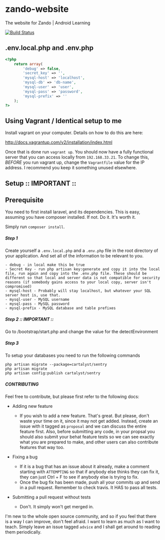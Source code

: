zando-website
=============

The website for Zando | Android Learning

[![Build Status](https://travis-ci.org/alexbowers/zando-website.svg?branch=master)](https://travis-ci.org/alexbowers/zando-website)


## .env.local.php and .env.php

```php
<?php
	return array(
		'debug' => false,
		'secret_key' => '',
		'mysql-host' => 'localhost',
		'mysql-db' => 'db-name',
		'mysql-user' => 'user',
		'mysql-pass' => 'password',
		'mysql-prefix' => ''
	);
?>
```

## Using Vagrant / Identical setup to me

Install vagrant on your computer. Details on how to do this are here:

http://docs.vagrantup.com/v2/installation/index.html

Once that is done run ```vagrant up```. You should now have a fully functional server that you can access locally from ```192.168.33.21```. To change this, *BEFORE* you run vagrant up, change the ```Vagrantfile``` value for the IP address. I recommend you keep it something unused elsewhere.

## Setup :: IMPORTANT ::

## Prerequisite

You need to first install laravel, and its dependencies. This is easy, assuming you have composer installed. If not. Do it. It's worth it.

Simply run ```composer install```.

##### Step 1
Create yourself a ```.env.local.php``` and a ```.env.php``` file in the root directory of your application. And set all of the information to be relevant to you.

	- debug - in local make this be true
	- Secret Key - run php artisan key:generate and copy it into the local file, run again and copy into the .env.php file. These should be different so that local and server data is not compatible for security reasons (if somebody gains access to your local copy, server isn't compromised)
	- mysql-host - Probably will stay localhost, but whatever your SQL server host is, use that.
	- mysql-user - MySQL username
	- mysql-pass - MySQL password
	- mysql-prefix - MySQL database and table prefixes

##### Step 2 :: IMPORTANT ::

Go to /bootstrap/start.php and change the value for the detectEnvironment

##### Step 3

To setup your databases you need to run the following commands

```
php artisan migrate --package=cartalyst/sentry
php artisan migrate
php artisan config:publish cartalyst/sentry
```

##### CONTRIBUTING

Feel free to contribute, but please first refer to the following docs:

- Adding new feature
	- If you wish to add a new feature. That's great. But please, don't waste your time on it, since it may not get added. Instead, create an issue with it tagged as ```proposal``` and we can discuss the entire feature first. Also, before submitting any code, in your propsal you should also submit your behat feature tests so we can see exactly what you are prepared to make, and other users can also contribute features that way too.

- Fixing a bug
	- If it is a bug that has an issue about it already, make a comment starting with ```ATTEMPTING``` so that if anybody else thinks they can fix it, they can just Ctrl + F to see if anybody else is trying to fix. 
	- Once the bug fix has been made, push all your commits up and send in a pull request. Remember to check travis. It HAS to pass all tests.

- Submitting a pull request without tests
	- Don't. It simply won't get merged in.

I'm new to the whole open source community, and so if you feel that there is a way I can improve, don't feel afraid. I want to learn as much as I want to teach. Simply leave an issue tagged ```advice``` and I shall get around to reading them periodically.
